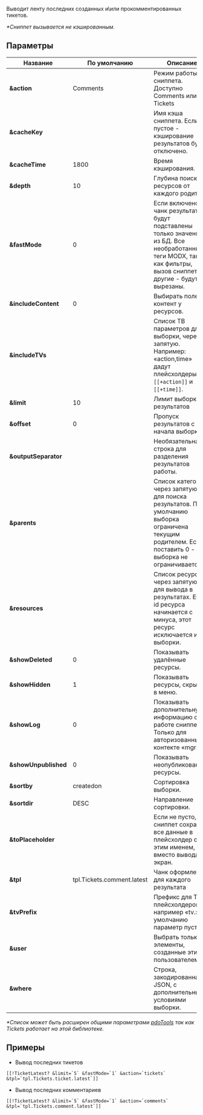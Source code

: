 Выводит ленту последних созданных и\\или прокомментированных тикетов.

*\*Сниппет вызывается не кэшированным.*

## Параметры

Название			| По умолчанию				| Описание
--------------------|---------------------------|----------------------------------------------------------------------
**&action**			| Comments					| Режим работы сниппета. Доступно Comments или Tickets
**&cacheKey**		|  							| Имя кэша сниппета. Если пустое - кэширование результатов будет отключено.
**&cacheTime**		| 1800						| Время кэширования.
**&depth**			| 10						| Глубина поиска ресурсов от каждого родителя.
**&fastMode**		| 0							| Если включено - в чанк результата будут подставлены только значения из БД. Все необработанные теги MODX, такие как фильтры, вызов сниппетов и другие - будут вырезаны.
**&includeContent**	| 0							| Выбирать поле контент у ресурсов.
**&includeTVs**		|  							| Список ТВ параметров для выборки, через запятую. Например: «action,time» дадут плейсхолдеры `[[+action]]` и `[[+time]]`.
**&limit**			| 10						| Лимит выборки результатов
**&offset**			| 0							| Пропуск результатов с начала выборки
**&outputSeparator**|  							| Необязательная строка для разделения результатов работы.
**&parents**		|  							| Список категорий, через запятую, для поиска результатов. По умолчанию выборка ограничена текущим родителем. Если поставить 0 - выборка не ограничивается.
**&resources**		|  							| Список ресурсов, через запятую, для вывода в результатах. Если id ресурса начинается с минуса, этот ресурс исключается из выборки.
**&showDeleted**	| 0							| Показывать удалённые ресурсы.
**&showHidden**		| 1							| Показывать ресурсы, скрытые в меню.
**&showLog**		| 0							| Показывать дополнительную информацию о работе сниппета. Только для авторизованных в контекте «mgr».
**&showUnpublished**| 0							| Показывать неопубликованные ресурсы.
**&sortby**			| createdon					| Сортировка выборки.
**&sortdir**		| DESC						| Направление сортировки.
**&toPlaceholder**	|  							| Если не пусто, сниппет сохранит все данные в плейсхолдер с этим именем, вместо вывода не экран.
**&tpl**			| tpl.Tickets.comment.latest| Чанк оформления для каждого результата
**&tvPrefix**		|  							| Префикс для ТВ плейсхолдеров, например «tv.». По умолчанию параметр пуст.
**&user**			|  							| Выбрать только элементы, созданные этим пользователем.
**&where**			|  							| Строка, закодированная в JSON, с дополнительными условиями выборки.

*\*Список может быть расширен общими параметрами [pdoTools][1] так как Tickets работает на этой библиотеке.*

## Примеры

* Вывод последних тикетов
```
[[!TicketLatest? &limit=`5` &fastMode=`1` &action=`tickets` &tpl=`tpl.Tickets.ticket.latest`]]
```

* Вывод последних комментариев
```
[[!TicketLatest? &limit=`5` &fastMode=`1` &action=`comments` &tpl=`tpl.Tickets.comment.latest`]]
```

[1]: /ru/01_Компоненты/01_pdoTools/04_Общие_параметры.md